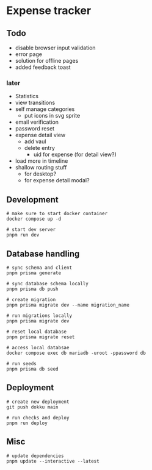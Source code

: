 # Expense tracker

## Todo

- disable browser input validation
- error page
- solution for offline pages
- added feedback toast

### later

- Statistics
- view transitions
- self manage categories
  - put icons in svg sprite
- email verification
- password reset
- expense detail view
  - add vaul
  - delete entry
    - uid for expense (for detail view?)
- load more in timeline
- shallow routing stuff
  - for desktop?
  - for expense detail modal?

## Development

```
# make sure to start docker container
docker compose up -d

# start dev server
pnpm run dev
```

## Database handling

```
# sync schema and client
pnpm prisma generate

# sync database schema locally
pnpm prisma db push

# create migration
pnpm prisma migrate dev --name migration_name

# run migrations locally
pnpm prisma migrate dev

# reset local database
pnpm prisma migrate reset

# access local databsae
docker compose exec db mariadb -uroot -ppassword db

# run seeds
pnpm prisma db seed
```

## Deployment

```
# create new deployment
git push dokku main

# run checks and deploy
pnpm run deploy
```

## Misc

```
# update dependencies
pnpm update --interactive --latest
```
